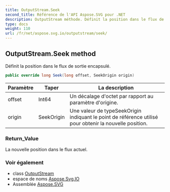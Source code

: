 ```yaml
---
title: OutputStream.Seek
second_title: Référence de l'API Aspose.SVG pour .NET
description: OutputStream méthode. Définit la position dans le flux de sortie encapsulé.
type: docs
weight: 110
url: /fr/net/aspose.svg.io/outputstream/seek/
---
```

## OutputStream.Seek method

Définit la position dans le flux de sortie encapsulé.

```csharp
public override long Seek(long offset, SeekOrigin origin)
```

| Paramètre | Taper | La description |
| --- | --- | --- |
| offset | Int64 | Un décalage d'octet par rapport au paramètre d'origine. |
| origin | SeekOrigin | Une valeur de typeSeekOrigin indiquant le point de référence utilisé pour obtenir la nouvelle position. |

### Return_Value

La nouvelle position dans le flux actuel.

### Voir également

* class [OutputStream](../)
* espace de noms [Aspose.Svg.IO](../../outputstream/)
* Assemblée [Aspose.SVG](../../../)


